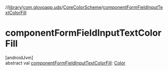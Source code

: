 //[library](../../../index.md)/[com.glovoapp.uds](../index.md)/[CoreColorScheme](index.md)/[componentFormFieldInputTextColorFill](component-form-field-input-text-color-fill.md)

# componentFormFieldInputTextColorFill

[androidJvm]\
abstract val [componentFormFieldInputTextColorFill](component-form-field-input-text-color-fill.md): [Color](https://developer.android.com/reference/kotlin/androidx/compose/ui/graphics/Color.html)
